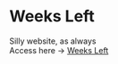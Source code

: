 # Weeks Left
 Silly website, as always
 <br>
 Access here -> <a href="https://michaelcalb.github.io/Weeks-Left/">Weeks Left</a>
